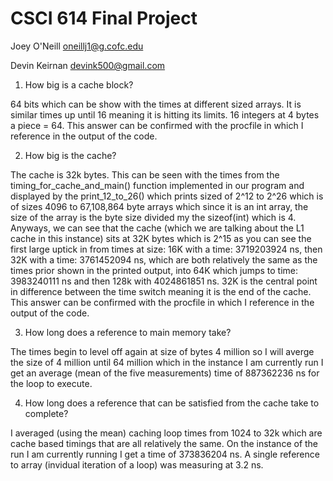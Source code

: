 # CSCI 614 Final Project

Joey O'Neill <oneillj1@g.cofc.edu>

Devin Keirnan <devink500@gmail.com>

1. How big is a cache block?

64 bits which can be show with the times at different sized arrays. It is similar times up until 16 meaning it is hitting its limits. 16 integers at 4 bytes a piece = 64. This answer can be confirmed with the procfile in which I reference in the output of the code.


2. How big is the cache?

The cache is 32k bytes. This can be seen with the times from the timing_for_cache_and_main() function implemented in our program and displayed by the print_12_to_26() which prints sized of 2^12 to 2^26 which is of sizes 4096 to 67,108,864 byte arrays which since it is an int array, the size of the array is the byte size divided my the sizeof(int) which is 4. Anyways, we can see that the cache (which we are talking about the L1 cache in this instance) sits at 32K bytes which is 2^15 as you can see the first large uptick in from times at size: 16K with a time: 3719203924 ns, then 32K with a time: 3761452094 ns, which are both relatively the same as the times prior shown in the printed output, into 64K which jumps to time: 3983240111 ns and then 128k with 4024861851 ns. 32K is the central point in difference between the time switch meaning it is the end of the cache. This answer can be confirmed with the procfile in which I reference in the output of the code.


3. How long does a reference to main memory take?

The times begin to level off again at size of bytes 4 million so I will averge the size of 4 million until 64 million which in the instance I am currently run I get an average (mean of the five measurements) time of 887362236 ns for the loop to execute.

4. How long does a reference that can be satisfied from the cache take to complete?

I averaged (using the mean) caching loop times from 1024 to 32k which are cache based timings that are all relatively the same. On the instance of the run I am currently running I get a time of 373836204 ns. A single reference to array (invidual iteration of a loop) was measuring at 3.2 ns.